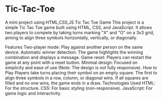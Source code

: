 # Tic-Tac-Toe
A mini project using HTML,CSS,JS
Tic Tac Toe Game
This project is a simple Tic Tac Toe game built using HTML, CSS, and JavaScript. It allows two players to compete by taking turns marking "X" and "O" on a 3x3 grid, aiming to align three symbols horizontally, vertically, or diagonally.

Features
Two-player mode: Play against another person on the same device.
Automatic winner detection: The game highlights the winning combination and displays a message.
Game reset: Players can restart the game at any point with a reset button.
Minimal design: Focused on simplicity and ease of use (Note: The design is not fully responsive).
How to Play
Players take turns placing their symbol on an empty square.
The first to align three symbols in a row, column, or diagonal wins.
If all squares are filled and no one wins, the game ends in a draw.
Technologies Used
HTML: For the structure.
CSS: For basic styling (non-responsive).
JavaScript: For game logic and interactivity.
